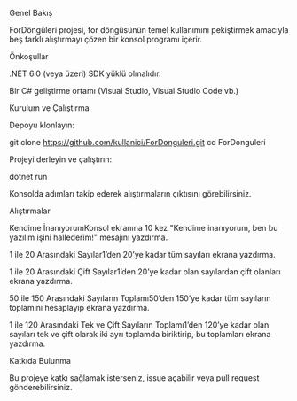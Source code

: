 Genel Bakış

ForDöngüleri projesi, for döngüsünün temel kullanımını pekiştirmek amacıyla beş farklı alıştırmayı çözen bir konsol programı içerir.

Önkoşullar

.NET 6.0 (veya üzeri) SDK yüklü olmalıdır.

Bir C# geliştirme ortamı (Visual Studio, Visual Studio Code vb.)

Kurulum ve Çalıştırma

Depoyu klonlayın:

git clone https://github.com/kullanici/ForDonguleri.git
cd ForDonguleri

Projeyi derleyin ve çalıştırın:

dotnet run

Konsolda adımları takip ederek alıştırmaların çıktısını görebilirsiniz.

Alıştırmalar

Kendime İnanıyorumKonsol ekranına 10 kez "Kendime inanıyorum, ben bu yazılım işini hallederim!" mesajını yazdırma.

1 ile 20 Arasındaki Sayılar1’den 20’ye kadar tüm sayıları ekrana yazdırma.

1 ile 20 Arasındaki Çift Sayılar1’den 20’ye kadar olan sayılardan çift olanları ekrana yazdırma.

50 ile 150 Arasındaki Sayıların Toplamı50’den 150’ye kadar tüm sayıların toplamını hesaplayıp ekrana yazdırma.

1 ile 120 Arasındaki Tek ve Çift Sayıların Toplamı1’den 120’ye kadar olan sayıları tek ve çift olarak iki ayrı toplamda biriktirip, bu toplamları ekrana yazdırma.

Katkıda Bulunma

Bu projeye katkı sağlamak isterseniz, issue açabilir veya pull request gönderebilirsiniz.
